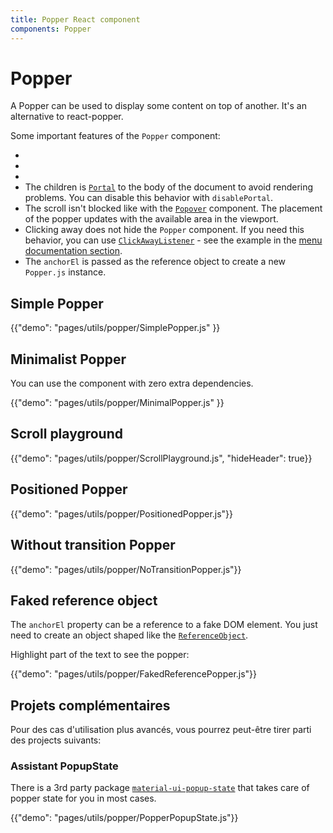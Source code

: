 ```yaml
---
title: Popper React component
components: Popper
---
```

# Popper

<p class="description">A Popper can be used to display some content on top of another. It's an alternative to react-popper.</p>

Some important features of the `Popper` component:

- 
- 
- 
- The children is [`Portal`](/utils/portal/) to the body of the document to avoid rendering problems. You can disable this behavior with `disablePortal`.
- The scroll isn't blocked like with the [`Popover`](/utils/popover/) component. The placement of the popper updates with the available area in the viewport.
- Clicking away does not hide the `Popper` component. If you need this behavior, you can use [`ClickAwayListener`](utils/click-away-listener/) - see the example in the [menu documentation section](/demos/menus/#menulist-composition).
- The `anchorEl` is passed as the reference object to create a new `Popper.js` instance.

## Simple Popper

{{"demo": "pages/utils/popper/SimplePopper.js" }}

## Minimalist Popper

You can use the component with zero extra dependencies.

{{"demo": "pages/utils/popper/MinimalPopper.js" }}

## Scroll playground

{{"demo": "pages/utils/popper/ScrollPlayground.js", "hideHeader": true}}

## Positioned Popper

{{"demo": "pages/utils/popper/PositionedPopper.js"}}

## Without transition Popper

{{"demo": "pages/utils/popper/NoTransitionPopper.js"}}

## Faked reference object

The `anchorEl` property can be a reference to a fake DOM element. You just need to create an object shaped like the [`ReferenceObject`](https://github.com/FezVrasta/popper.js/blob/0642ce0ddeffe3c7c033a412d4d60ce7ec8193c3/packages/popper/index.d.ts#L118-L123).

Highlight part of the text to see the popper:

{{"demo": "pages/utils/popper/FakedReferencePopper.js"}}

## Projets complémentaires

Pour des cas d'utilisation plus avancés, vous pourrez peut-être tirer parti des projects suivants:

### Assistant PopupState

There is a 3rd party package [`material-ui-popup-state`](https://github.com/jcoreio/material-ui-popup-state) that takes care of popper state for you in most cases.

{{"demo": "pages/utils/popper/PopperPopupState.js"}}